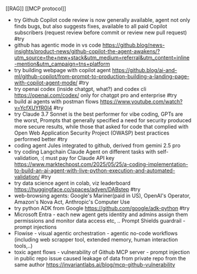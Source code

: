 [[RAG]]
[[MCP protocol]]

  - try Github Copilot code review is now generally available, agent not only finds bugs, but also suggests fixes, available to all paid Copilot subscribers (request review before commit or review new pull request) #try
  - github has agentic mode in vs code https://github.blog/news-insights/product-news/github-copilot-the-agent-awakens/?utm_source=the+new+stack&utm_medium=referral&utm_content=inline-mention&utm_campaign=tns+platform
  - try building webpage with copilot agent https://github.blog/ai-and-ml/github-copilot/from-prompt-to-production-building-a-landing-page-with-copilot-agent-mode/ #try
  - try openai codex (inside chatgpt, what?) and codex cli https://openai.com/codex/ only for chatgpt pro and enterprise #try
  - build ai agents with postman flows https://www.youtube.com/watch?v=YcfXUYfR0I4 #try
  - try Claude 3.7 Sonnet is the best performer for vibe coding, GPTs are the worst, Prompts that generally specified a need for security produced more secure results, while those that asked for code that complied with Open Web Application Security Project (OWASP) best practices performed better #try
  - coding agent Jules integrated to github, derived from gemini 2.5 pro
  - try coding Langchain Claude Agent on different tasks with self-validation, :( must pay for Claude API key https://www.marktechpost.com/2025/05/25/a-coding-implementation-to-build-an-ai-agent-with-live-python-execution-and-automated-validation/ #try
  - try data science agent in colab, viz leaderboard https://huggingface.co/spaces/adyen/DABstep #try
  - web-browsing agents: Google's Mariner(paid in US), OpenAI's Operator, Amazon's Nova Act, Anthropic's Computer Use
  - try python ADK from Google https://github.com/google/adk-python #try
  - Microsoft Entra - each new agent gets identity and admins assign them permissions and monitor data access etc, .. Prompt Shields guardrail - prompt injections
- Flowise - visual agentic orchestration - agentic no-code workflows (including web scrapper tool, extended memory, human interaction tools,..)
- toxic agent flows - vulnerability of Github MCP server - prompt injection in public repo issue caused leakage of data from private repo from the same author https://invariantlabs.ai/blog/mcp-github-vulnerability
